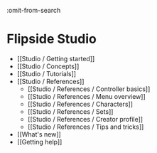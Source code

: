 :omit-from-search

# Flipside Studio

* [[Studio / Getting started]]
* [[Studio / Concepts]]
* [[Studio / Tutorials]]
* [[Studio / References]]
  * [[Studio / References / Controller basics]]
  * [[Studio / References / Menu overview]]
  * [[Studio / References / Characters]]
  * [[Studio / References / Sets]]
  * [[Studio / References / Creator profile]]
  * [[Studio / References / Tips and tricks]]
* [[What's new]]
* [[Getting help]]
